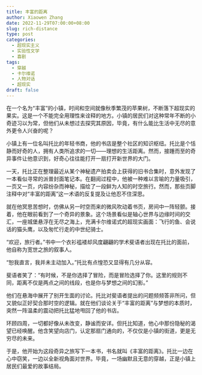 ```yaml
---
title: 丰富的距离
author: Xiaowen Zhang
date: 2022-11-29T07:00:00+08:00
slug: rich-distance
type: post
categories:
  - 超现实主义
  - 实验性文学
  - 喜剧
tags:
  - 穿越
  - 卡尔维诺
  - 人物对话
  - 超现实
draft: false
---
```


在一个名为“丰富”的小镇，时间和空间就像秋季繁茂的苹果树，不断落下超现实的果实。这是一个不能完全用理性来诠释的地方。小镇的居民们对这种常年不断的小奇迹习以为常，但他们从未想过去探究其原因，毕竟，有什么能比生活中无尽的意外更令人兴奋的呢？

小镇上有一位名叫托比的年轻书商，他的书店是整个社区的知识枢纽。托比是个恬静而好奇的人，拥有人类所追求的一切——理想的生活距离。然而，接踵而至的奇异事件让他意识到，好奇心往往能打开一扇打开新世界的大门。

一天，托比正在整理最近从某个神秘遗产拍卖会上获得的旧书合集时，意外发现了一本看似寻常的派普封面笔记本。在翻阅过程中，他被一种难以言喻的力量吸引，一页又一页，内容纷杂而神秘，描绘了一段鲜为人知的时空旅行。然而，那些页脚注释中对“丰富的距离”这一术语的反复提及让他忍不住深思。

就在他冥思苦想时，仿佛从另一时空而来的微风吹动着书页，房间中一阵轻颤。接着，他在眼前看到了一个奇异的景象。这个场景看似是轴心世界与边缘时间的交汇，一座城堡悬浮在无尽之海上，充满卡尔维诺式的超现实画面：飞行的鱼、会说话的猫头鹰，以及匆忙行走的中世纪骑士。

“欢迎，旅行者。”书中一个衣衫褴褛却风度翩翩的学术斐语者出现在托比的面前，他自称为宽世之旅的叙事人。

“恕我直言，我并未主动加入。”托比有点惶恐又显得有几分从容。

斐语者笑了：“有时候，不是你选择了冒险，而是冒险选择了你。这里的规则不同，距离不仅是两点之间的线段，也是你与梦想之间的幻影。”

他们在悬海中展开了别开生面的讨论。托比对斐语者提出的问题频频答非所问，但又貌似正好契合那时空的逻辑。就在他们谈论关于“丰富的距离”与梦想的本质时，突然一阵温柔的震动把托比猛地甩回了他的书店。

环顾四周，一切都好像从未改变，静谧而安详。但托比知道，他心中那份隐秘的渴望已经唤醒。他含笑望向店门，认定那扇门通向的，不仅仅是小镇的街道，更是无穷尽的未来。

于是，他开始为这段奇异之旅写下一本书，书名就叫《丰富的距离》。托比一边在心中窃笑，一边以全新视角面对世界。毕竟，一场幽默且无意的穿越，正是小镇上居民们最爱的故事结局。